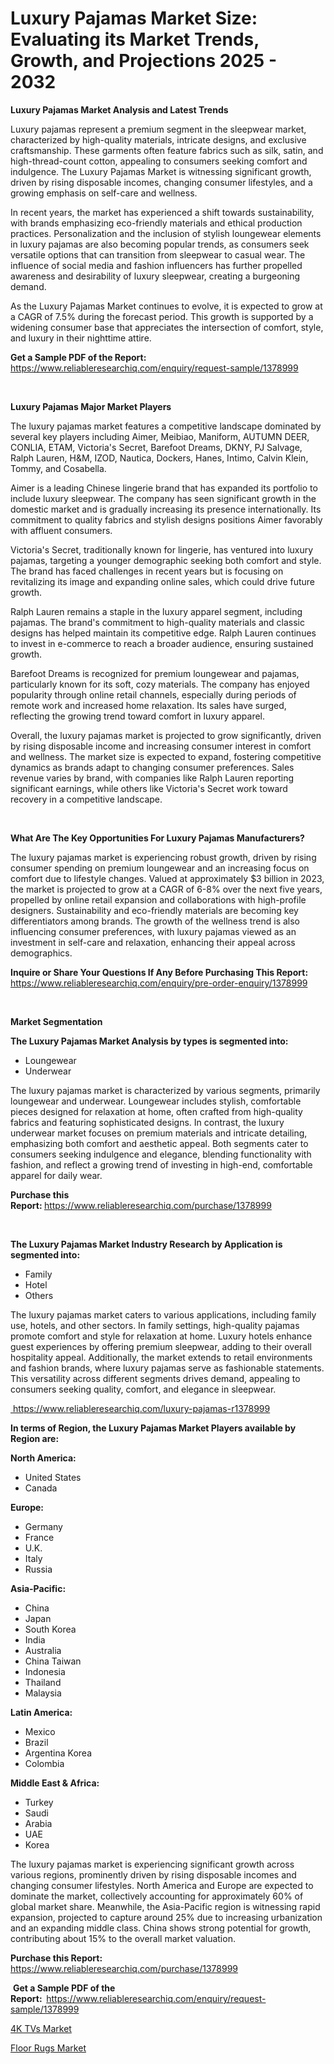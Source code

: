 <p><h1>Luxury Pajamas Market Size: Evaluating its Market Trends, Growth, and Projections 2025 - 2032</h1></p><p><strong>Luxury Pajamas Market Analysis and Latest Trends</strong></p>
<p><p>Luxury pajamas represent a premium segment in the sleepwear market, characterized by high-quality materials, intricate designs, and exclusive craftsmanship. These garments often feature fabrics such as silk, satin, and high-thread-count cotton, appealing to consumers seeking comfort and indulgence. The Luxury Pajamas Market is witnessing significant growth, driven by rising disposable incomes, changing consumer lifestyles, and a growing emphasis on self-care and wellness.</p><p>In recent years, the market has experienced a shift towards sustainability, with brands emphasizing eco-friendly materials and ethical production practices. Personalization and the inclusion of stylish loungewear elements in luxury pajamas are also becoming popular trends, as consumers seek versatile options that can transition from sleepwear to casual wear. The influence of social media and fashion influencers has further propelled awareness and desirability of luxury sleepwear, creating a burgeoning demand.</p><p>As the Luxury Pajamas Market continues to evolve, it is expected to grow at a CAGR of 7.5% during the forecast period. This growth is supported by a widening consumer base that appreciates the intersection of comfort, style, and luxury in their nighttime attire.</p></p>
<p><strong>Get a Sample PDF of the Report:&nbsp;</strong> <a href="https://www.reliableresearchiq.com/enquiry/request-sample/1378999?utm_campaign=1141&utm_medium=2&utm_source=Github&utm_content=ia&utm_term=05022025&utm_id=luxury-pajamas">https://www.reliableresearchiq.com/enquiry/request-sample/1378999</a></p>
<p>&nbsp;</p>
<p><strong>Luxury Pajamas Major Market Players</strong></p>
<p><p>The luxury pajamas market features a competitive landscape dominated by several key players including Aimer, Meibiao, Maniform, AUTUMN DEER, CONLIA, ETAM, Victoria's Secret, Barefoot Dreams, DKNY, PJ Salvage, Ralph Lauren, H&M, IZOD, Nautica, Dockers, Hanes, Intimo, Calvin Klein, Tommy, and Cosabella.</p><p>Aimer is a leading Chinese lingerie brand that has expanded its portfolio to include luxury sleepwear. The company has seen significant growth in the domestic market and is gradually increasing its presence internationally. Its commitment to quality fabrics and stylish designs positions Aimer favorably with affluent consumers.</p><p>Victoria's Secret, traditionally known for lingerie, has ventured into luxury pajamas, targeting a younger demographic seeking both comfort and style. The brand has faced challenges in recent years but is focusing on revitalizing its image and expanding online sales, which could drive future growth.</p><p>Ralph Lauren remains a staple in the luxury apparel segment, including pajamas. The brand's commitment to high-quality materials and classic designs has helped maintain its competitive edge. Ralph Lauren continues to invest in e-commerce to reach a broader audience, ensuring sustained growth.</p><p>Barefoot Dreams is recognized for premium loungewear and pajamas, particularly known for its soft, cozy materials. The company has enjoyed popularity through online retail channels, especially during periods of remote work and increased home relaxation. Its sales have surged, reflecting the growing trend toward comfort in luxury apparel.</p><p>Overall, the luxury pajamas market is projected to grow significantly, driven by rising disposable income and increasing consumer interest in comfort and wellness. The market size is expected to expand, fostering competitive dynamics as brands adapt to changing consumer preferences. Sales revenue varies by brand, with companies like Ralph Lauren reporting significant earnings, while others like Victoria's Secret work toward recovery in a competitive landscape.</p></p>
<p>&nbsp;</p>
<p><strong>What Are The Key Opportunities For Luxury Pajamas Manufacturers?</strong></p>
<p><p>The luxury pajamas market is experiencing robust growth, driven by rising consumer spending on premium loungewear and an increasing focus on comfort due to lifestyle changes. Valued at approximately $3 billion in 2023, the market is projected to grow at a CAGR of 6-8% over the next five years, propelled by online retail expansion and collaborations with high-profile designers. Sustainability and eco-friendly materials are becoming key differentiators among brands. The growth of the wellness trend is also influencing consumer preferences, with luxury pajamas viewed as an investment in self-care and relaxation, enhancing their appeal across demographics.</p></p>
<p><strong>Inquire or Share Your Questions If Any Before Purchasing This Report:</strong> <a href="https://www.reliableresearchiq.com/enquiry/pre-order-enquiry/1378999?utm_campaign=1141&utm_medium=2&utm_source=Github&utm_content=ia&utm_term=05022025&utm_id=luxury-pajamas">https://www.reliableresearchiq.com/enquiry/pre-order-enquiry/1378999</a></p>
<p>&nbsp;</p>
<p><strong>Market Segmentation</strong></p>
<p><strong>The Luxury Pajamas Market Analysis by types is segmented into:</strong></p>
<p><ul><li>Loungewear</li><li>Underwear</li></ul></p>
<p><p>The luxury pajamas market is characterized by various segments, primarily loungewear and underwear. Loungewear includes stylish, comfortable pieces designed for relaxation at home, often crafted from high-quality fabrics and featuring sophisticated designs. In contrast, the luxury underwear market focuses on premium materials and intricate detailing, emphasizing both comfort and aesthetic appeal. Both segments cater to consumers seeking indulgence and elegance, blending functionality with fashion, and reflect a growing trend of investing in high-end, comfortable apparel for daily wear.</p></p>
<p><strong>Purchase this Report:&nbsp;</strong><a href="https://www.reliableresearchiq.com/purchase/1378999?utm_campaign=1141&utm_medium=2&utm_source=Github&utm_content=ia&utm_term=05022025&utm_id=luxury-pajamas">https://www.reliableresearchiq.com/purchase/1378999</a></p>
<p>&nbsp;</p>
<p><strong>The Luxury Pajamas Market Industry Research by Application is segmented into:</strong></p>
<p><ul><li>Family</li><li>Hotel</li><li>Others</li></ul></p>
<p><p>The luxury pajamas market caters to various applications, including family use, hotels, and other sectors. In family settings, high-quality pajamas promote comfort and style for relaxation at home. Luxury hotels enhance guest experiences by offering premium sleepwear, adding to their overall hospitality appeal. Additionally, the market extends to retail environments and fashion brands, where luxury pajamas serve as fashionable statements. This versatility across different segments drives demand, appealing to consumers seeking quality, comfort, and elegance in sleepwear.</p></p>
<p><a href="https://www.reliableresearchiq.com/luxury-pajamas-r1378999?utm_campaign=1141&utm_medium=2&utm_source=Github&utm_content=ia&utm_term=05022025&utm_id=luxury-pajamas">&nbsp;https://www.reliableresearchiq.com/luxury-pajamas-r1378999</a></p>
<p><strong>In terms of Region, the Luxury Pajamas Market Players available by Region are:</strong></p>
<p>
    <p> <strong> North America: </strong>
        <ul>
            <li>United States</li>
            <li>Canada</li>
        </ul>
        </p> 
    <p> <strong> Europe: </strong>
        <ul>
            <li>Germany</li>
            <li>France</li>
            <li>U.K.</li>
            <li>Italy</li>
            <li>Russia</li>
        </ul>
        </p> 
    <p> <strong> Asia-Pacific: </strong>
        <ul>
            <li>China</li>
            <li>Japan</li>
            <li>South Korea</li>
            <li>India</li>
            <li>Australia</li>
            <li>China Taiwan</li>
            <li>Indonesia</li>
            <li>Thailand</li>
            <li>Malaysia</li>
        </ul>
        </p> 
    <p> <strong> Latin America: </strong>
        <ul>
            <li>Mexico</li>
            <li>Brazil</li>
            <li>Argentina Korea</li>
            <li>Colombia</li>
        </ul>
        </p> 
    <p> <strong> Middle East & Africa: </strong>
        <ul>
            <li>Turkey</li>
            <li>Saudi</li>
            <li>Arabia</li>
            <li>UAE</li>
            <li>Korea</li>
        </ul>
    </p>
    </p>
<p><p>The luxury pajamas market is experiencing significant growth across various regions, prominently driven by rising disposable incomes and changing consumer lifestyles. North America and Europe are expected to dominate the market, collectively accounting for approximately 60% of global market share. Meanwhile, the Asia-Pacific region is witnessing rapid expansion, projected to capture around 25% due to increasing urbanization and an expanding middle class. China shows strong potential for growth, contributing about 15% to the overall market valuation.</p></p>
<p><strong>Purchase this Report: </strong><a href="https://www.reliableresearchiq.com/purchase/1378999?utm_campaign=1141&utm_medium=2&utm_source=Github&utm_content=ia&utm_term=05022025&utm_id=luxury-pajamas">https://www.reliableresearchiq.com/purchase/1378999</a></p>
<p>&nbsp;<strong>Get a Sample PDF of the Report:&nbsp;&nbsp;</strong><a href="https://www.reliableresearchiq.com/enquiry/request-sample/1378999?utm_campaign=1141&utm_medium=2&utm_source=Github&utm_content=ia&utm_term=05022025&utm_id=luxury-pajamas">https://www.reliableresearchiq.com/enquiry/request-sample/1378999</a></p>
<p><strong></strong></p>
<p><p><a href="https://github.com/supicweg/Market-Research-Report-List-1/blob/main/4k-tvs-market.md?utm_campaign=1141&utm_medium=2&utm_source=Github&utm_content=ia&utm_term=05022025&utm_id=luxury-pajamas">4K TVs Market</a></p><p><a href="https://github.com/salodipura00/Market-Research-Report-List-1/blob/main/floor-rugs-market.md?utm_campaign=1141&utm_medium=2&utm_source=Github&utm_content=ia&utm_term=05022025&utm_id=luxury-pajamas">Floor Rugs Market</a></p></p>